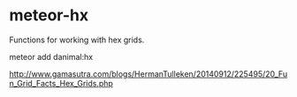 meteor-hx
=========

Functions for working with hex grids.

meteor add danimal:hx

http://www.gamasutra.com/blogs/HermanTulleken/20140912/225495/20_Fun_Grid_Facts_Hex_Grids.php